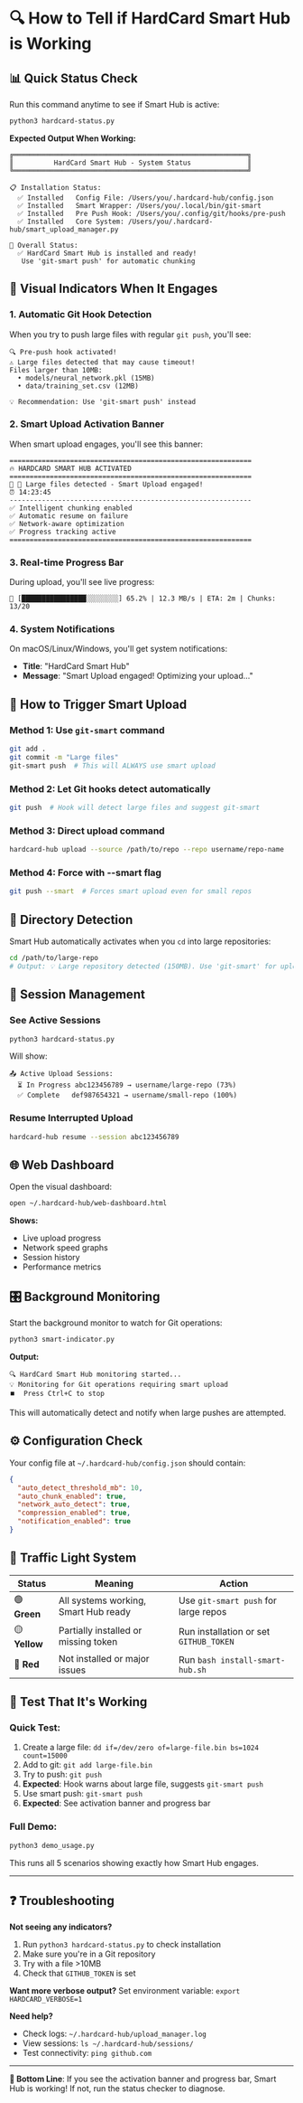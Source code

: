 # 🔍 How to Tell if HardCard Smart Hub is Working

## 📊 Quick Status Check

Run this command anytime to see if Smart Hub is active:

```bash
python3 hardcard-status.py
```

**Expected Output When Working:**
```
╔══════════════════════════════════════════════════════════╗
║          HardCard Smart Hub - System Status              ║
╚══════════════════════════════════════════════════════════╝

📋 Installation Status:
  ✅ Installed   Config File: /Users/you/.hardcard-hub/config.json
  ✅ Installed   Smart Wrapper: /Users/you/.local/bin/git-smart
  ✅ Installed   Pre Push Hook: /Users/you/.config/git/hooks/pre-push
  ✅ Installed   Core System: /Users/you/.hardcard-hub/smart_upload_manager.py

🎯 Overall Status:
  ✅ HardCard Smart Hub is installed and ready!
   Use 'git-smart push' for automatic chunking
```

## 🚨 Visual Indicators When It Engages

### 1. **Automatic Git Hook Detection**
When you try to push large files with regular `git push`, you'll see:

```
🔍 Pre-push hook activated!
⚠️ Large files detected that may cause timeout!
Files larger than 10MB:
  • models/neural_network.pkl (15MB)
  • data/training_set.csv (12MB)

💡 Recommendation: Use 'git-smart push' instead
```

### 2. **Smart Upload Activation Banner**
When smart upload engages, you'll see this banner:

```
============================================================
🔥 HARDCARD SMART HUB ACTIVATED
============================================================
📍 🚨 Large files detected - Smart Upload engaged!
⏰ 14:23:45
------------------------------------------------------------
✅ Intelligent chunking enabled
✅ Automatic resume on failure
✅ Network-aware optimization
✅ Progress tracking active
============================================================
```

### 3. **Real-time Progress Bar**
During upload, you'll see live progress:

```
🚀 [████████████████░░░░░░░░] 65.2% | 12.3 MB/s | ETA: 2m | Chunks: 13/20
```

### 4. **System Notifications**
On macOS/Linux/Windows, you'll get system notifications:

- **Title**: "HardCard Smart Hub"
- **Message**: "Smart Upload engaged! Optimizing your upload..."

## 🎯 How to Trigger Smart Upload

### Method 1: Use `git-smart` command
```bash
git add .
git commit -m "Large files"
git-smart push  # This will ALWAYS use smart upload
```

### Method 2: Let Git hooks detect automatically
```bash
git push  # Hook will detect large files and suggest git-smart
```

### Method 3: Direct upload command
```bash
hardcard-hub upload --source /path/to/repo --repo username/repo-name
```

### Method 4: Force with --smart flag
```bash
git push --smart  # Forces smart upload even for small repos
```

## 📁 Directory Detection

Smart Hub automatically activates when you `cd` into large repositories:

```bash
cd /path/to/large-repo
# Output: 💡 Large repository detected (150MB). Use 'git-smart' for uploads.
```

## 🔄 Session Management

### See Active Sessions
```bash
python3 hardcard-status.py
```

Will show:
```
📤 Active Upload Sessions:
  ⏳ In Progress abc123456789 → username/large-repo (73%)
  ✅ Complete   def987654321 → username/small-repo (100%)
```

### Resume Interrupted Upload
```bash
hardcard-hub resume --session abc123456789
```

## 🌐 Web Dashboard

Open the visual dashboard:
```bash
open ~/.hardcard-hub/web-dashboard.html
```

**Shows:**
- Live upload progress
- Network speed graphs  
- Session history
- Performance metrics

## 🎛️ Background Monitoring

Start the background monitor to watch for Git operations:

```bash
python3 smart-indicator.py
```

**Output:**
```
🔍 HardCard Smart Hub monitoring started...
💡 Monitoring for Git operations requiring smart upload
⏹️  Press Ctrl+C to stop
```

This will automatically detect and notify when large pushes are attempted.

## ⚙️ Configuration Check

Your config file at `~/.hardcard-hub/config.json` should contain:

```json
{
  "auto_detect_threshold_mb": 10,
  "auto_chunk_enabled": true,
  "network_auto_detect": true,
  "compression_enabled": true,
  "notification_enabled": true
}
```

## 🚦 Traffic Light System

| Status | Meaning | Action |
|--------|---------|--------|
| 🟢 **Green** | All systems working, Smart Hub ready | Use `git-smart push` for large repos |
| 🟡 **Yellow** | Partially installed or missing token | Run installation or set `GITHUB_TOKEN` |
| 🔴 **Red** | Not installed or major issues | Run `bash install-smart-hub.sh` |

## 🧪 Test That It's Working

### Quick Test:
1. Create a large file: `dd if=/dev/zero of=large-file.bin bs=1024 count=15000`
2. Add to git: `git add large-file.bin`  
3. Try to push: `git push`
4. **Expected**: Hook warns about large file, suggests `git-smart push`
5. Use smart push: `git-smart push`
6. **Expected**: See activation banner and progress bar

### Full Demo:
```bash
python3 demo_usage.py
```

This runs all 5 scenarios showing exactly how Smart Hub engages.

---

## ❓ Troubleshooting

**Not seeing any indicators?**
1. Run `python3 hardcard-status.py` to check installation
2. Make sure you're in a Git repository
3. Try with a file >10MB
4. Check that `GITHUB_TOKEN` is set

**Want more verbose output?**
Set environment variable: `export HARDCARD_VERBOSE=1`

**Need help?**
- Check logs: `~/.hardcard-hub/upload_manager.log`
- View sessions: `ls ~/.hardcard-hub/sessions/`
- Test connectivity: `ping github.com`

---

**🎯 Bottom Line**: If you see the activation banner and progress bar, Smart Hub is working! If not, run the status checker to diagnose.